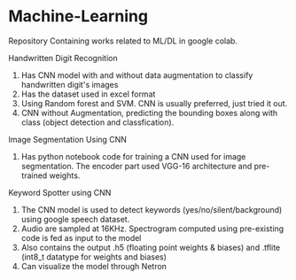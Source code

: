 # Machine-Learning
Repository Containing works related to ML/DL in google colab.

Handwritten Digit Recognition
1. Has CNN model with and without data augmentation to classify handwritten digit's images
2. Has the dataset used in excel format
3. Using Random forest and SVM. CNN is usually preferred, just tried it out.
4. CNN without Augmentation, predicting the bounding boxes along with class (object detection and classfication). 

Image Segmentation Using CNN
1. Has python notebook code for training a CNN used for image segmentation. The encoder part used VGG-16 architecture and pre-trained weights.

Keyword Spotter using CNN
1. The CNN model is used to detect keywords (yes/no/silent/background) using google speech dataset.
2. Audio are sampled at 16KHz. Spectrogram computed using pre-existing code is fed as input to the model
3. Also contains the output .h5 (floating point weights & biases) and .tflite (int8_t datatype for weights and biases)
4. Can visualize the model through Netron
